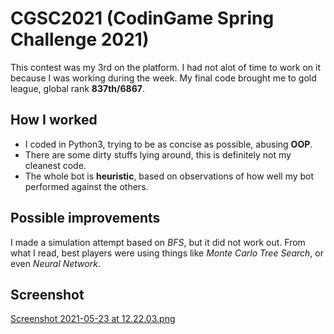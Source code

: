 # CGSC2021 (CodinGame Spring Challenge 2021)

This contest was my 3rd on the platform. I had not alot of time to work on it because I was working during the week. My final code brought me to gold league, global rank **837th/6867**.

## How I worked

 - I coded in Python3, trying to be as concise as possible, abusing **OOP**.
 - There are some dirty stuffs lying around, this is definitely not my cleanest code.
 - The whole bot is **heuristic**, based on observations of how well my bot performed against the others.

## Possible improvements

I made a simulation attempt based on *BFS*, but it did not work out.
From what I read, best players were using things like *Monte Carlo Tree Search*, or even *Neural Network*.

## Screenshot

[Screenshot 2021-05-23 at 12.22.03.png](result)
